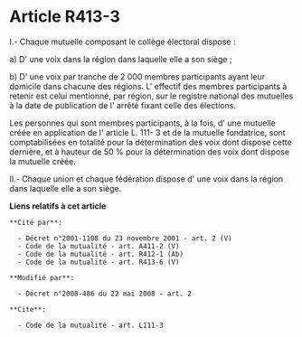 # Article R413-3

I.- Chaque mutuelle composant le collège électoral dispose : 

a) D' une voix dans la région dans laquelle elle a son siège ; 

b) D' une voix par tranche de 2 000 membres participants ayant leur domicile dans chacune des régions. L' effectif des
membres participants à retenir est celui mentionné, par région, sur le registre national des mutuelles à la date de
publication de l' arrêté fixant celle des élections. 

Les personnes qui sont membres participants, à la fois, d' une mutuelle créée en application de l' article L. 111- 3 et de la
mutuelle fondatrice, sont comptabilisées en totalité pour la détermination des voix dont dispose cette dernière, et à hauteur
de 50 % pour la détermination des voix dont dispose la mutuelle créée. 

II.- Chaque union et chaque fédération dispose d' une voix dans la région dans laquelle elle a son siège.

**Liens relatifs à cet article**

	**Cité par**:

	  - Décret n°2001-1108 du 23 novembre 2001 - art. 2 (V)
	  - Code de la mutualité - art. A411-2 (V)
	  - Code de la mutualité - art. R412-1 (Ab)
	  - Code de la mutualité - art. R413-6 (V)

	**Modifié par**:

	  - Décret n°2008-486 du 22 mai 2008 - art. 2

	**Cite**:

	  - Code de la mutualité - art. L111-3
